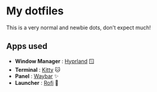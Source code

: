 # My dotfiles
This is a very normal and newbie dots, don't expect much!

## Apps used
* **Window Manager** : [Hyprland](https://github.com/hyprwm/Hyprland)  🪟
* **Terminal** : [Kitty](https://github.com/kovidgoyal/kitty)  🐱
* **Panel** : [Waybar](https://github.com/Alexays/Waybar)  ✨
* **Launcher** : [Rofi](https://github.com/davatorium/rofi)  🚀
